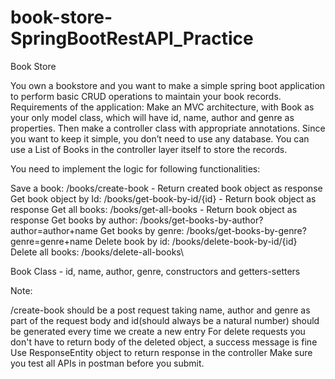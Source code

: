 # book-store-SpringBootRestAPI_Practice



Book Store

You own a bookstore and you want to make a simple spring boot application to perform basic CRUD operations to maintain your book records.
Requirements of the application:
Make an MVC architecture, with Book as your only model class, which will have id, name, author and genre as properties. Then make a controller class with appropriate annotations. Since you want to keep it simple, you don’t need to use any database. You can use a List of Books in the controller layer itself to store the records.

You need to implement the logic for following functionalities:

Save a book: /books/create-book - Return created book object as response
Get book object by Id: /books/get-book-by-id/{id} - Return book object as response
Get all books: /books/get-all-books - Return book object as response
Get books by author: /books/get-books-by-author?author=author+name
Get books by genre: /books/get-books-by-genre?genre=genre+name
Delete book by id: /books/delete-book-by-id/{id}
Delete all books: /books/delete-all-books\

Book Class - id, name, author, genre, constructors and getters-setters

Note:

/create-book should be a post request taking name, author and genre as part of the request body and id(should always be a natural number) should be generated every time we create a new entry
For delete requests you don't have to return body of the deleted object, a success message is fine
Use ResponseEntity object to return response in the controller
Make sure you test all APIs in postman before you submit.
